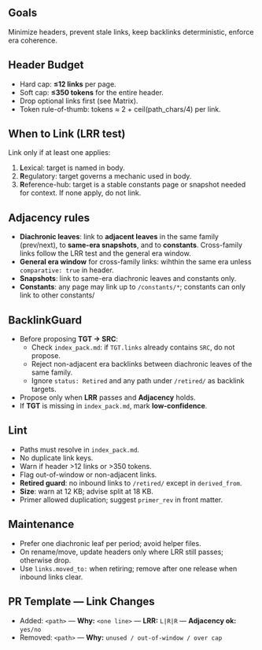 ## Goals
Minimize headers, prevent stale links, keep backlinks deterministic, enforce era coherence.

## Header Budget
- Hard cap: **≤12 links** per page.
- Soft cap: **≤350 tokens** for the entire header.
- Drop optional links first (see Matrix).
- Token rule-of-thumb: tokens ≈ 2 + ceil(path_chars/4) per link.

## When to Link (LRR test)
Link only if at least one applies:
1) **L**exical: target is named in body.
2) **R**egulatory: target governs a mechanic used in body.
3) **R**eference-hub: target is a stable constants page or snapshot needed for context.
If none apply, do not link.

## Adjacency rules
- **Diachronic leaves**: link to **adjacent leaves** in the same family (prev/next), to **same-era snapshots**, and to **constants**. Cross-family links follow the LRR test and the general era window.
- **General era window** for cross-family links: wihthin the same era unless `comparative: true` in header.
- **Snapshots**: link to same-era diachronic leaves and constants only.
- **Constants**: any page may link up to `/constants/*`; constants can only link to other constants/

## BacklinkGuard
- Before proposing **TGT → SRC**:
  - Check `index_pack.md`: if `TGT.links` already contains `SRC`, do not propose.
  - Reject non-adjacent era backlinks between diachronic leaves of the same family.
  - Ignore `status: Retired` and any path under `/retired/` as backlink targets.
- Propose only when **LRR** passes and **Adjacency** holds.
- If **TGT** is missing in `index_pack.md`, mark **low-confidence**.

## Lint
- Paths must resolve in `index_pack.md`.
- No duplicate link keys.
- Warn if header >12 links or >350 tokens.
- Flag out-of-window or non-adjacent links.
- **Retired guard**: no inbound links to `/retired/` except in `derived_from`.
- **Size**: warn at 12 KB; advise split at 18 KB.
- Primer allowed duplication; suggest `primer_rev` in front matter.

## Maintenance
- Prefer one diachronic leaf per period; avoid helper files.
- On rename/move, update headers only where LRR still passes; otherwise drop.
- Use `links.moved_to:` when retiring; remove after one release when inbound links clear.

## PR Template — Link Changes
- Added: `<path>` — **Why:** `<one line>` — **LRR:** `L|R|R` — **Adjacency ok:** `yes/no`
- Removed: `<path>` — **Why:** `unused / out-of-window / over cap`